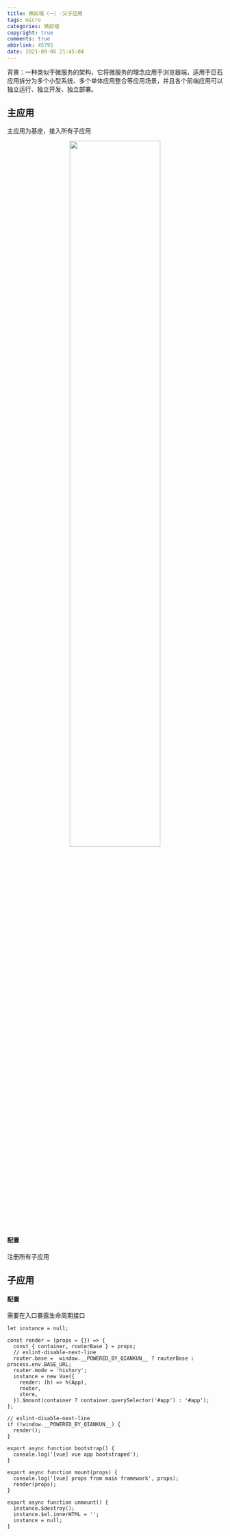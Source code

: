 ```yaml
---
title: 微前端（一）-父子应用
tags: micro
categories: 微前端
copyright: true
comments: true
abbrlink: 45795
date: 2021-09-06 21:45:04
---
```


背景：一种类似于微服务的架构，它将微服务的理念应用于浏览器端，适用于巨石应用拆分为多个小型系统、多个单体应用整合等应用场景，并且各个前端应用可以独立运行、独立开发、独立部署。

## 主应用

主应用为基座，接入所有子应用

<div align=center>
<img src="micro-1.jpg" width = 65%>
</div>

#### 配置

注册所有子应用

## 子应用

#### 配置
需要在入口暴露生命周期接口

```
let instance = null;

const render = (props = {}) => {
  const { container, routerBase } = props;
  // eslint-disable-next-line
  router.base =  window.__POWERED_BY_QIANKUN__ ? routerBase : process.env.BASE_URL;
  router.mode = 'history';
  instance = new Vue({
    render: (h) => h(App),
    router,
    store,
  }).$mount(container ? container.querySelector('#app') : '#app');
};

// eslint-disable-next-line
if (!window.__POWERED_BY_QIANKUN__) {
  render();
}

export async function bootstrap() {
  console.log('[vue] vue app bootstraped');
}

export async function mount(props) {
  console.log('[vue] props from main framework', props);
  render(props);
}

export async function unmount() {
  instance.$destroy();
  instance.$el.innerHTML = '';
  instance = null;
}
```




